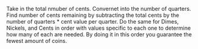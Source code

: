 Take in the total nmuber of cents.
Convernet into the number of quarters.
Find number of cents remaining by subtracting the total cents by the number of quarters *
cent value per quarter.
Do the same for Dimes, Nickels, and Cents in order with values specific to each one to determine
how many of each are needed. By doing it in this order you guarantee the fewest amount of coins.

